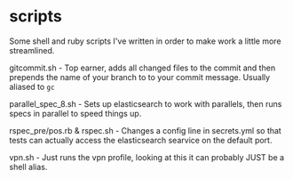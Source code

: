 # scripts
Some shell and ruby scripts I've written in order to make work a little more streamlined.

gitcommit.sh - Top earner, adds all changed files to the commit and then prepends the name of your branch to to your commit message. Usually aliased to `gc`

parallel_spec_8.sh - Sets up elasticsearch to work with parallels, then runs specs in parallel to speed things up.

rspec_pre/pos.rb & rspec.sh - Changes a config line in secrets.yml so that tests can actually access the elasticsearch searvice on the default port.

vpn.sh - Just runs the vpn profile, looking at this it can probably JUST be a shell alias.
